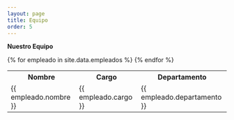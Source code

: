 ```yaml
---
layout: page
title: Equipo
order: 5
---
```


**Nuestro Equipo**

<table>
 <tr>
   <th>Nombre</th> 
   <th>Cargo</th> 
   <th>Departamento</th> 
</tr> 
{% for empleado in site.data.empleados %}
    <tr> <td>{{ empleado.nombre }} </td> 
    <td> {{ empleado.cargo }} </td>
    <td>{{ empleado.departamento }} </td>
    </tr>
{% endfor %}
